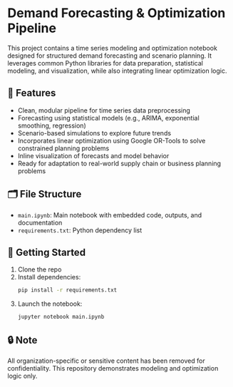 
# Demand Forecasting & Optimization Pipeline

This project contains a time series modeling and optimization notebook designed for structured demand forecasting and scenario planning. It leverages common Python libraries for data preparation, statistical modeling, and visualization, while also integrating linear optimization logic.

## 📌 Features
- Clean, modular pipeline for time series data preprocessing
- Forecasting using statistical models (e.g., ARIMA, exponential smoothing, regression)
- Scenario-based simulations to explore future trends
- Incorporates linear optimization using Google OR-Tools to solve constrained planning problems
- Inline visualization of forecasts and model behavior
- Ready for adaptation to real-world supply chain or business planning problems

## 🗂 File Structure
- `main.ipynb`: Main notebook with embedded code, outputs, and documentation
- `requirements.txt`: Python dependency list

## 🚀 Getting Started

1. Clone the repo
2. Install dependencies:
   ```bash
   pip install -r requirements.txt
   ```
3. Launch the notebook:
   ```bash
   jupyter notebook main.ipynb
   ```

## 🔒 Note
All organization-specific or sensitive content has been removed for confidentiality. This repository demonstrates modeling and optimization logic only.
